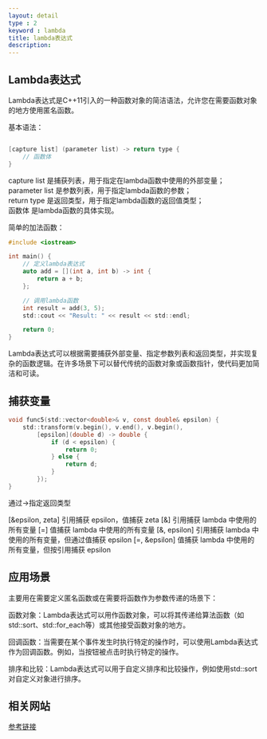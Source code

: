 ```yaml
---
layout: detail
type : 2
keyword : lambda
title: lambda表达式
description: 
---
```


## Lambda表达式

Lambda表达式是C++11引入的一种函数对象的简洁语法，允许您在需要函数对象的地方使用匿名函数。

基本语法：

```c

[capture list] (parameter list) -> return type {
    // 函数体
}
```

capture list 是捕获列表，用于指定在lambda函数中使用的外部变量；    
parameter list 是参数列表，用于指定lambda函数的参数；    
return type 是返回类型，用于指定lambda函数的返回值类型；    
函数体 是lambda函数的具体实现。

简单的加法函数：

```c
#include <iostream>

int main() {
    // 定义lambda表达式
    auto add = [](int a, int b) -> int {
        return a + b;
    };

    // 调用lambda函数
    int result = add(3, 5);
    std::cout << "Result: " << result << std::endl;

    return 0;
}
```

Lambda表达式可以根据需要捕获外部变量、指定参数列表和返回类型，并实现复杂的函数逻辑。在许多场景下可以替代传统的函数对象或函数指针，使代码更加简洁和可读。

## 捕获变量

```c
void func5(std::vector<double>& v, const double& epsilon) {
    std::transform(v.begin(), v.end(), v.begin(),
        [epsilon](double d) -> double {
            if (d < epsilon) {
                return 0;
            } else {
                return d;
            }
        });
}
```

通过->指定返回类型

[&epsilon, zeta] 引用捕获 epsilon，值捕获 zeta
[&] 引用捕获 lambda 中使用的所有变量
[=] 值捕获 lambda 中使用的所有变量
[&, epsilon] 引用捕获 lambda 中使用的所有变量，但通过值捕获 epsilon
[=, &epsilon] 值捕获 lambda 中使用的所有变量，但按引用捕获 epsilon

## 应用场景

主要用在需要定义匿名函数或在需要将函数作为参数传递的场景下：

函数对象：Lambda表达式可以用作函数对象，可以将其传递给算法函数（如std::sort、std::for_each等）或其他接受函数对象的地方。

回调函数：当需要在某个事件发生时执行特定的操作时，可以使用Lambda表达式作为回调函数。例如，当按钮被点击时执行特定的操作。

排序和比较：Lambda表达式可以用于自定义排序和比较操作，例如使用std::sort对自定义对象进行排序。

## 相关网站

[参考链接](https://stackoverflow.com/questions/7627098/what-is-a-lambda-expression-in-c11)    